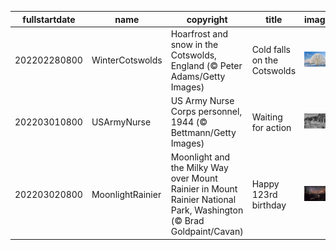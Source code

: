 |fullstartdate|name|copyright|title|image|
|--|--|--|--|--|
202202280800|WinterCotswolds|Hoarfrost and snow in the Cotswolds, England (© Peter Adams/Getty Images)|Cold falls on the Cotswolds|![](/en-US/2022/03/202202280800WinterCotswolds.jpg)|
202203010800|USArmyNurse|US Army Nurse Corps personnel, 1944 (© Bettmann/Getty Images)|Waiting for action|![](/en-US/2022/03/202203010800USArmyNurse.jpg)|
202203020800|MoonlightRainier|Moonlight and the Milky Way over Mount Rainier in Mount Rainier National Park, Washington (© Brad Goldpaint/Cavan)|Happy 123rd birthday|![](/en-US/2022/03/202203020800MoonlightRainier.jpg)|
